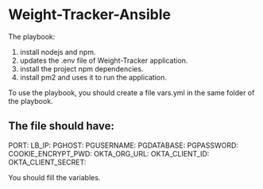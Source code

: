 # Weight-Tracker-Ansible


The playbook:
1. install nodejs and npm.
2. updates the .env file of Weight-Tracker application.
3. install the project npm dependencies.
4. install pm2 and uses it to run the application.

To use the playbook, you should create a file vars.yml in the same folder of the playbook.

The file should have:
---
  PORT: 
  LB_IP: 
  PGHOST: 
  PGUSERNAME: 
  PGDATABASE: 
  PGPASSWORD: 
  COOKIE_ENCRYPT_PWD: 
  OKTA_ORG_URL: 
  OKTA_CLIENT_ID: 
  OKTA_CLIENT_SECRET: 
  
  
  
You should fill the variables.
